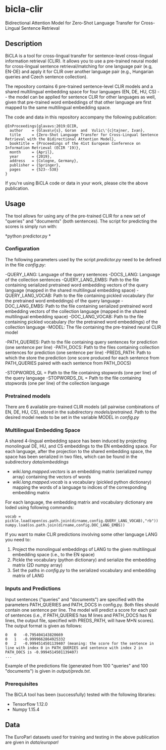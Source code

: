 # bicla-clir
Bidirectional Attention Model for Zero-Shot Language Transfer for Cross-Lingual Sentence Retrieval

## Description

BiCLA is a tool for cross-lingual transfer for sentence-level cross-lingual information retrieval (CLIR). It allows you to use a pre-trained neural model for cross-lingual sentence retrieval/matching for one language pair (e.g, EN-DE) and apply it for CLIR over another language pair (e.g., Hungarian queries and Czech sentence collection). 

The repository contains 6 pre-trained sentence-level CLIR models and a shared multilingual embedding space for four languages (EN, DE, HU, CS) -- the model can be applied for sentence CLIR for other languages as well, given that pre-trained word embeddings of that other language are first mapped to the same multilingual embedding space. 

The code and data in this repository accompany the following publication: 

```
@InProceedings{glavavs:2019:ECIR,
  author    = {Glava\v{s}, Goran  and  Vulic\'{c}tajner, Ivan},
  title     = {Zero-Shot Language Transfer for Cross-Lingual Sentence Retrieval with the Bidirectional Attention Model},
  booktitle = {Proceedings of the 41st European Conference on Information Retrieval (ECIR '19)},
  month     = {April},
  year      = {2019},
  address   = {Cologne, Germany},
  publisher = {Springer},
  pages     = {523--538}
}

```

If you're using BiCLA code or data in your work, please cite the above publication. 

## Usage 

The tool allows for using any of the pre-trained CLIR for a new set of "queries" and "documents" (both sentences). The script for predicting the scores is simply run with: 

*python predictor.py *

### Configuration

The following parameters used by the script *predictor.py* need to be defined in the file *config.py*:

-QUERY_LANG: Language of the query sentences
-DOCS_LANG: Language of the collection sentences
-QUERY_LANG_EMBS: Path to the file containing serialized pretrained word embedding vectors of the query language (mapped in the shared multilingual embedding space)
-QUERY_LANG_VOCAB: Path to the file containing pickled vocabulary (for the pretrained word embeddings) of the query language
-DOC_LANG_EMBS: Path to the file containing serialized pretrained word embedding vectors of the collection language (mapped in the shared multilingual embedding space)
-DOC_LANG_VOCAB: Path to the file containing pickled vocabulary (for the pretrained word embeddings) of the collection language
-MODEL: The file containing the pre-trained neural CLIR model

-PATH_QUERIES: Path to the file containing query sentences for prediction (one sentence per line)
-PATH_DOCS: Path to the files containing collection sentences for prediction (one sentence per line)
-PREDS_PATH: Path to which the store the prediction (one score produced for each sentence from PATH_QUERIES paired with each sentence from PATH_DOCS)

-STOPWORDS_QL = Path to the file containing stopwords (one per line) of the query language 
-STOPWORDS_DL = Path to the file containing stopwords (one per line) of the collection language 

### Pretrained models

There are 6 available pre-trained CLIR models (all pairwise combinations of EN, DE, HU, CS), stored in the subdirectory *models/pretrained*. Path to the desired model needs to be set in the variable MODEL in *config.py*

### Multilingual Embedding Space

A shared 4-lingual embedding space has been induced by projecting monolingual DE, HU, and CS embeddings to the EN embedding space. For each language, after the projection to the shared embedding space, the space has been serialized in two files, which can be found in the subdirectory *data/embeddings*

- *wiki.lang.mapped.vectors* is an embedding matrix (serialized numpy array) containing the vectors of words
- *wiki.lang.mapped.vocab* is a vocabulary (pickled python dictionary) mapping the words of a language to indices of the corresponding embedding matrix 

For each language, the embedding matrix and vocabulary dictionary are loded using following commands: 

```
vocab = pickle.load(open(os.path.join(dirname,config.QUERY_LANG_VOCAB),"rb"))
numpy.load(os.path.join(dirname,config.DOC_LANG_EMBS))

```

If you want to make CLIR predictions involving some other language LANG you need to: 

1. Project the monolingual embeddings of LANG to the given multilingual embedding space (i.e., to the EN space)
2. Pickle the vocabulary (python dictionary) and serialize the embedding matrix (2D numpy array)
3. Set the paths in *config.py* to the serialized vocabulary and embedding matrix of LANG 

### Inputs and Predictions

Input sentences ("queries" and "documents") are specified with the parameters PATH_QUERIES and PATH_DOCS in config.py. Both files should contain one sentence per line. The model will predict a score for each pair of sentences (i.e., if PATH_QUERIES has M lines and PATH_DOCS has N lines, the output file, specified with PREDS_PATH, will have M*N scores). The output format is given as follows: 

```
0	0	-0.795404143820669
0	1	-0.9999662864925332
0	2	-0.9994514501139407 (meaning: the score for the sentence in line with index 0 in PATH_QUERIES and sentence with index 2 in PATH_DOCS is -0.9994514501139407)
...

```

Example of the predictions file (generated from 100 "queries" and 100 "documents") is given in *output/preds.txt*. 

### Prerequisites

The BiCLA tool has been (successfully) tested with the following libraries: 

- Tensorflow 1.12.0
- Numpy 1.15.4

## Data

The EuroParl datasets used for training and testing in the above publication are given in *data/europarl*





